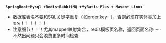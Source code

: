 **`SpringBoot+Mysql +Redis+RabbitMQ +MyBatis-Plus + Maven+ Linux`**

- 数据库表名不要和SQL关键字重复（如order,key···），否则必须在实体类加上 `表名`！！！！！！
- 注意细节！！！尤其mapper映射集合，redis模板页名称，返回页面名称······不然出问题只会浪费更多时间检查